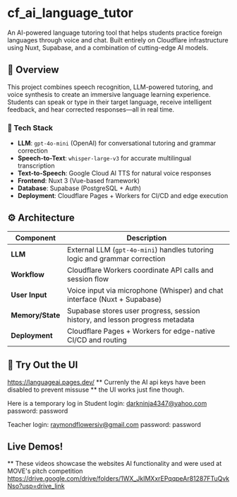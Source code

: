 # cf_ai_language_tutor

An AI-powered language tutoring tool that helps students practice foreign languages through voice and chat. Built entirely on Cloudflare infrastructure using Nuxt, Supabase, and a combination of cutting-edge AI models.

## 🧠 Overview

This project combines speech recognition, LLM-powered tutoring, and voice synthesis to create an immersive language learning experience. Students can speak or type in their target language, receive intelligent feedback, and hear corrected responses—all in real time.

### 🔧 Tech Stack

- **LLM**: `gpt-4o-mini` (OpenAI) for conversational tutoring and grammar correction  
- **Speech-to-Text**: `whisper-large-v3` for accurate multilingual transcription  
- **Text-to-Speech**: Google Cloud AI TTS for natural voice responses  
- **Frontend**: Nuxt 3 (Vue-based framework)  
- **Database**: Supabase (PostgreSQL + Auth)  
- **Deployment**: Cloudflare Pages + Workers for CI/CD and edge execution  

## ⚙️ Architecture

| Component         | Description                                                                 |
|------------------|-----------------------------------------------------------------------------|
| **LLM**           | External LLM (`gpt-4o-mini`) handles tutoring logic and grammar correction   |
| **Workflow**      | Cloudflare Workers coordinate API calls and session flow                     |
| **User Input**    | Voice input via microphone (Whisper) and chat interface (Nuxt + Supabase)    |
| **Memory/State**  | Supabase stores user progress, session history, and lesson progress metadata |
| **Deployment**    | Cloudflare Pages + Workers for edge-native CI/CD and routing               |

## 🚀 Try Out the UI

https://languageai.pages.dev/
** Currenly the AI api keys have been disabled to prevent missuse
** the UI works just fine though.

Here is a temporary log in
Student login: darkninja4347@yahoo.com
password: password

Teacher login: raymondflowersiv@gmail.com
password: password

## Live Demos!
** These videos showcase the websites AI functionality and were used at MOVE's pitch competition
https://drive.google.com/drive/folders/1WX_JkIMXxrEPqqpeAr81287FTuQvkNso?usp=drive_link

